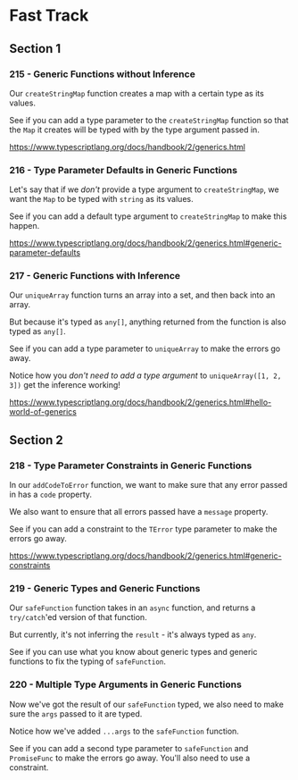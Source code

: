 # Fast Track

## Section 1

### 215 - Generic Functions without Inference

Our `createStringMap` function creates a map with a certain type as its values.

See if you can add a type parameter to the `createStringMap` function so that the `Map` it creates will be typed with by the type argument passed in.

https://www.typescriptlang.org/docs/handbook/2/generics.html

### 216 - Type Parameter Defaults in Generic Functions

Let's say that if we _don't_ provide a type argument to `createStringMap`, we want the `Map` to be typed with `string` as its values.

See if you can add a default type argument to `createStringMap` to make this happen.

https://www.typescriptlang.org/docs/handbook/2/generics.html#generic-parameter-defaults

### 217 - Generic Functions with Inference

Our `uniqueArray` function turns an array into a set, and then back into an array.

But because it's typed as `any[]`, anything returned from the function is also typed as `any[]`.

See if you can add a type parameter to `uniqueArray` to make the errors go away.

Notice how you _don't need to add a type argument_ to `uniqueArray([1, 2, 3])` get the inference working!

https://www.typescriptlang.org/docs/handbook/2/generics.html#hello-world-of-generics

## Section 2

### 218 - Type Parameter Constraints in Generic Functions

In our `addCodeToError` function, we want to make sure that any error passed in has a `code` property.

We also want to ensure that all errors passed have a `message` property.

See if you can add a constraint to the `TError` type parameter to make the errors go away.

https://www.typescriptlang.org/docs/handbook/2/generics.html#generic-constraints

### 219 - Generic Types and Generic Functions

Our `safeFunction` function takes in an `async` function, and returns a `try/catch`'ed version of that function.

But currently, it's not inferring the `result` - it's always typed as `any`.

See if you can use what you know about generic types and generic functions to fix the typing of `safeFunction`.

### 220 - Multiple Type Arguments in Generic Functions

Now we've got the result of our `safeFunction` typed, we also need to make sure the `args` passed to it are typed.

Notice how we've added `...args` to the `safeFunction` function.

See if you can add a second type parameter to `safeFunction` and `PromiseFunc` to make the errors go away. You'll also need to use a constraint.
